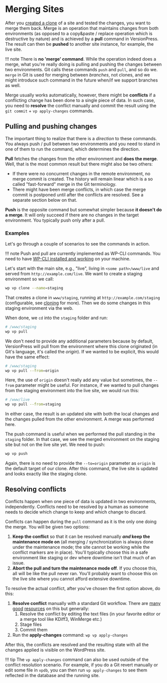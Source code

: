 # Merging Sites

After you [created a clone](./cloning.md) of a site and tested the changes, you want to merge them back. Merge is an operation that maintains changes from both environments (as opposed to a copy&paste / replace operation which is destructive by nature) and is achieved by a **pull** command in VersionPress. The result can then be **pushed** to another site instance, for example, the live site.

!!! note
    There is **no 'merge' command**. While the operation indeed does a merge, what you're really doing is pulling and pushing the changes between two environments. Git calls these commands `push` and `pull`, and so do we. `merge` in Git is used for merging between *branches*, not clones, and we might introduce such command in the future when/if we support branches as well.

Merge usually works automatically, however, there might be **conflicts** if a conflicting change has been done to a single piece of data. In such case, you need to **resolve** the conflict manually and commit the result using the `git commit` + `vp apply-changes` commands.

## Pulling and pushing changes

The important thing to realize that there is a *direction* to these commands. You always push / pull between two environments and you need to stand in one of them to run the command, which determines the direction.

**Pull** fetches the changes from the other environment and **does the merge**. Well, that is the most common result but there might also be two others:

- If there were no concurrent changes in the remote environment, no merge commit is created. The history will remain linear which is a so called "fast-forward" merge in the Git terminology.
- There might have been merge conflicts, in which case the merge commit is postponed until after the conflicts are resolved. See a separate section below on that.

**Push** is the opposite command but somewhat simpler because **it doesn't do a merge**. It will only succeed if there are no changes in the target environment. You typically push only after a pull.

### Examples

Let's go through a couple of scenarios to see the commands in action.

!!! note
    Push and pull are currently implemented as WP-CLI commands. You need to have [WP-CLI installed and working](../feature-focus/wp-cli.md) on your machine.

Let's start with the main site, e.g., "live", living in `<some path>/www/live` and served from `http://example.com/live`. We want to create a staging environment so we call:

```bash
wp vp clone --name=staging
```

That creates a clone in `www/staging`, running at `http://example.com/staging` (configurable, see [cloning](./cloning.md) for more). Then we do some changes in this staging environment via the web.

When done, we `cd` into the `staging` folder and run:

```bash
# /www/staging
wp vp pull
```

We don't need to provide any additional parameters because by default, VersionPress will pull from the environment where this clone originated (in Git's language, it's called the *origin*). If we wanted to be explicit, this would have the same effect:

```bash
# /www/staging
wp vp pull --from=origin
```

Here, the use of `origin` doesn't really add any value but sometimes, the `--from` parameter might be useful. For instance, if we wanted to pull changes from the staging environment into the live site, we would run this:

```bash
# /www/live
wp vp pull --from=staging
```

In either case, the result is an updated site with both the local changes and the changes pulled from the other environment. A merge was performed here.

The push command is useful when we performed the pull standing in the `staging` folder. In that case, we see the merged environment on the staging site but not on the live site yet. We need to push:

```bash
wp vp push
```

Again, there is no need to provide the `--to=origin` parameter as `origin` is the default target of our clone. After this command, the live site is updated and looks exactly like the staging clone.

## Resolving conflicts

Conflicts happen when one piece of data is updated in two environments, independently. Conflicts need to be resolved by a human as someone needs to decide which change to keep and which change to discard.

Conflicts can happen during the `pull` command as it is the only one doing the merge. You will be given two options:

1. **Keep the conflict** so that it can be resolved manually ***and* keep the maintenance mode on** (all merging / synchronization is always done under the maintenance mode; the site cannot be working while the conflict markers are in place). You'll typically choose this in a safe environment like staging or dev where downtime isn't that much of an issue.
2. **Abort the pull and turn the maintenance mode off**. If you choose this, all will be like the pull never ran. You'll probably want to choose this on the live site where you cannot afford extensive downtime.

To resolve the actual conflict, after you've chosen the first option above, do this:

1. **Resolve conflict** manually with a standard Git workflow. There are [many](http://githowto.com/resolving_conflicts) [good](https://help.github.com/articles/resolving-a-merge-conflict-from-the-command-line/) [resources](https://www.atlassian.com/git/tutorials/using-branches/git-merge) on this but generally:
    1. Resolve the conflict by editing the text files (in your favorite editor or a merge tool like KDiff3, WinMerge etc.)
    2. Stage files
    3. Commit them
2. Run the **apply-changes** command: `wp vp apply-changes`

After this, the conflicts are resolved and the resulting state with all the changes applied is visible on the WordPress site.

!!! tip
    The `vp apply-changes` command can also be used outside of the conflict resolution scenario. For example, if you do a Git revert manually or edit some file in `vpdb`, you can then run `vp apply-changes` to see them reflected in the database and the running site.
